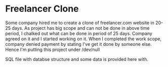 # Freelancer Clone
Some company hired me to create a clone of freelancer.com website in 20-25 days. As project has big scope and can not be done in above time period, I chalked out what can be done in period of 25 days. Company agreed on it and I started working on it. When I completed the work scope, company denied payment by stating I've get it done by someone else. Hence I'm putting this project under /dev/null

SQL file with databse structure and some data is provided here with. 
